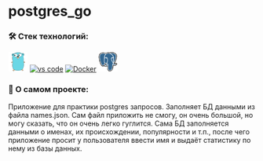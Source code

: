 # postgres_go

<h3 align="left">🛠 Стек технологий:</h3>

<!-- Go -->
<a href="https://golang.org" target="_blank"> 
<img src="https://raw.githubusercontent.com/devicons/devicon/master/icons/go/go-original.svg" alt="go lang" width="40" height="40"/></a>
<!-- Visual Studio Code -->
<a href="https://code.visualstudio.com/" target="_blank">
<img src="https://img.icons8.com/fluent/48/000000/visual-studio-code-2019.png" alt="vs code" width="40" height="40"/></a>
<!-- Docker -->
<a href="https://www.docker.com/" target="_blank">
<img src="https://img.icons8.com/fluency/48/000000/docker.png" alt="Docker" width="40" height="40"/></a>
<!-- Postgresql -->
<a href="https://www.postgresql.org/" target="_blank">
<img src="https://raw.githubusercontent.com/devicons/devicon/master/icons/postgresql/postgresql-original.svg" alt="Postgresql" width="40" height="40"/></a> 


<h3 align="left">📄 О самом проекте:</h3>

Приложение для практики postgres запросов. Заполняет БД данными из файла names.json. Сам файл приложить не смогу, он очень большой, но могу сказать, что он очень легко
гуглится. Сама БД заполняется данными о именах, их происхождении, популярности и т.п., после чего приложение просит у пользователя ввести имя и выдаёт статистику по нему из базы данных.
